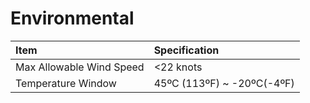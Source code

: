 # Environmental

| **Item** | **Specification** |
| :--- | :--- |
| Max  Allowable Wind Speed | &lt;22 knots |
| Temperature Window | 45ºC \(113ºF\) ~ -20ºC\(-4ºF\) |




